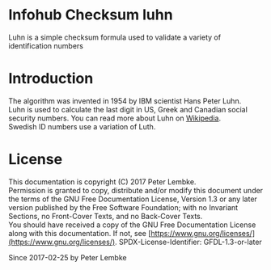 # Infohub Checksum luhn

Luhn is a simple checksum formula used to validate a variety of identification numbers

# Introduction

The algorithm was invented in 1954 by IBM scientist Hans Peter Luhn.  
Luhn is used to calculate the last digit in US, Greek and Canadian social security numbers. You can read more about Luhn
on <a href="https://en.wikipedia.org/wiki/Luhn_algorithm" target="_blank">Wikipedia</a>.  
Swedish ID numbers use a variation of Luth.

# License

This documentation is copyright (C) 2017 Peter Lembke.  
Permission is granted to copy, distribute and/or modify this document under the terms of the GNU Free Documentation
License, Version 1.3 or any later version published by the Free Software Foundation; with no Invariant Sections, no
Front-Cover Texts, and no Back-Cover Texts.  
You should have received a copy of the GNU Free Documentation License along with this documentation. If not,
see [https://www.gnu.org/licenses/](https://www.gnu.org/licenses/). SPDX-License-Identifier: GFDL-1.3-or-later

Since 2017-02-25 by Peter Lembke  
